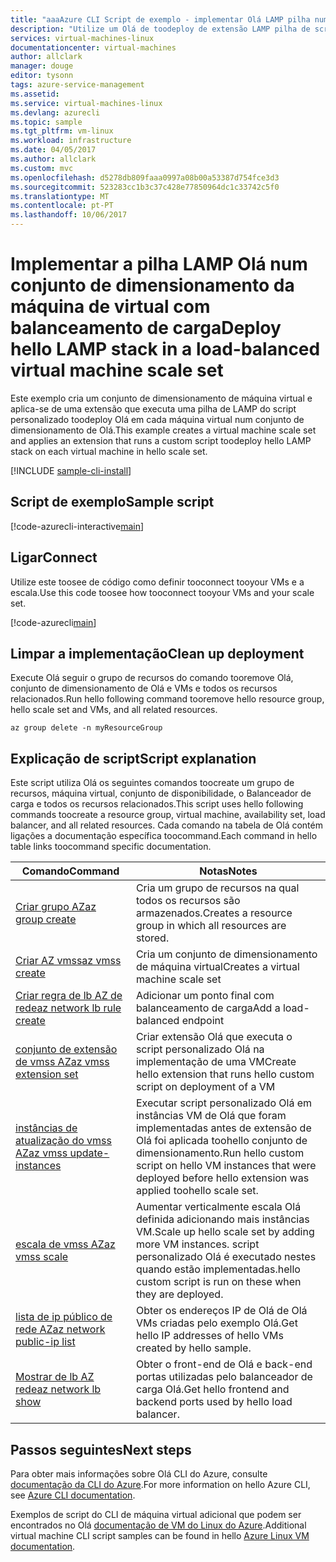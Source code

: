 ```yaml
---
title: "aaaAzure CLI Script de exemplo - implementar Olá LAMP pilha num conjunto de dimensionamento Load-Balanced à Machin | Microsoft Docs"
description: "Utilize um Olá de toodeploy de extensão LAMP pilha de script personalizado numa carga = dimensionamento da máquina de virtual com balanceamento definida no Azure."
services: virtual-machines-linux
documentationcenter: virtual-machines
author: allclark
manager: douge
editor: tysonn
tags: azure-service-management
ms.assetid: 
ms.service: virtual-machines-linux
ms.devlang: azurecli
ms.topic: sample
ms.tgt_pltfrm: vm-linux
ms.workload: infrastructure
ms.date: 04/05/2017
ms.author: allclark
ms.custom: mvc
ms.openlocfilehash: d5278db809faaa0997a08b00a53387d754fce3d3
ms.sourcegitcommit: 523283cc1b3c37c428e77850964dc1c33742c5f0
ms.translationtype: MT
ms.contentlocale: pt-PT
ms.lasthandoff: 10/06/2017
---
```

# <a name="deploy-hello-lamp-stack-in-a-load-balanced-virtual-machine-scale-set"></a><span data-ttu-id="e86c2-103">Implementar a pilha LAMP Olá num conjunto de dimensionamento da máquina de virtual com balanceamento de carga</span><span class="sxs-lookup"><span data-stu-id="e86c2-103">Deploy hello LAMP stack in a load-balanced virtual machine scale set</span></span>

<span data-ttu-id="e86c2-104">Este exemplo cria um conjunto de dimensionamento de máquina virtual e aplica-se de uma extensão que executa uma pilha de LAMP do script personalizado toodeploy Olá em cada máquina virtual num conjunto de dimensionamento de Olá.</span><span class="sxs-lookup"><span data-stu-id="e86c2-104">This example creates a virtual machine scale set and applies an extension that runs a custom script toodeploy hello LAMP stack on each virtual machine in hello scale set.</span></span>

[!INCLUDE [sample-cli-install](../../../includes/sample-cli-install.md)]

## <a name="sample-script"></a><span data-ttu-id="e86c2-105">Script de exemplo</span><span class="sxs-lookup"><span data-stu-id="e86c2-105">Sample script</span></span>

[!code-azurecli-interactive[main](../../../cli_scripts/virtual-machine/create-scaleset-php-ansible/build-stack.sh "Create virtual machine scale set with LAMP stack")]

## <a name="connect"></a><span data-ttu-id="e86c2-106">Ligar</span><span class="sxs-lookup"><span data-stu-id="e86c2-106">Connect</span></span>

<span data-ttu-id="e86c2-107">Utilize este toosee de código como definir tooconnect tooyour VMs e a escala.</span><span class="sxs-lookup"><span data-stu-id="e86c2-107">Use this code toosee how tooconnect tooyour VMs and your scale set.</span></span>

[!code-azurecli[main](../../../cli_scripts/virtual-machine/create-scaleset-php-ansible/how-to-access.sh "Access hello virtual machine scale set")]

## <a name="clean-up-deployment"></a><span data-ttu-id="e86c2-108">Limpar a implementação</span><span class="sxs-lookup"><span data-stu-id="e86c2-108">Clean up deployment</span></span> 

<span data-ttu-id="e86c2-109">Execute Olá seguir o grupo de recursos do comando tooremove Olá, conjunto de dimensionamento de Olá e VMs e todos os recursos relacionados.</span><span class="sxs-lookup"><span data-stu-id="e86c2-109">Run hello following command tooremove hello resource group, hello scale set and VMs, and all related resources.</span></span>

```azurecli-interactive 
az group delete -n myResourceGroup
```

## <a name="script-explanation"></a><span data-ttu-id="e86c2-110">Explicação de script</span><span class="sxs-lookup"><span data-stu-id="e86c2-110">Script explanation</span></span>

<span data-ttu-id="e86c2-111">Este script utiliza Olá os seguintes comandos toocreate um grupo de recursos, máquina virtual, conjunto de disponibilidade, o Balanceador de carga e todos os recursos relacionados.</span><span class="sxs-lookup"><span data-stu-id="e86c2-111">This script uses hello following commands toocreate a resource group, virtual machine, availability set, load balancer, and all related resources.</span></span> <span data-ttu-id="e86c2-112">Cada comando na tabela de Olá contém ligações a documentação específica toocommand.</span><span class="sxs-lookup"><span data-stu-id="e86c2-112">Each command in hello table links toocommand specific documentation.</span></span>

| <span data-ttu-id="e86c2-113">Comando</span><span class="sxs-lookup"><span data-stu-id="e86c2-113">Command</span></span> | <span data-ttu-id="e86c2-114">Notas</span><span class="sxs-lookup"><span data-stu-id="e86c2-114">Notes</span></span> |
|---|---|
| [<span data-ttu-id="e86c2-115">Criar grupo AZ</span><span class="sxs-lookup"><span data-stu-id="e86c2-115">az group create</span></span>](https://docs.microsoft.com/cli/azure/group#create) | <span data-ttu-id="e86c2-116">Cria um grupo de recursos na qual todos os recursos são armazenados.</span><span class="sxs-lookup"><span data-stu-id="e86c2-116">Creates a resource group in which all resources are stored.</span></span> |
| [<span data-ttu-id="e86c2-117">Criar AZ vmss</span><span class="sxs-lookup"><span data-stu-id="e86c2-117">az vmss create</span></span>](https://docs.microsoft.com/cli/azure/vmss#create) | <span data-ttu-id="e86c2-118">Cria um conjunto de dimensionamento de máquina virtual</span><span class="sxs-lookup"><span data-stu-id="e86c2-118">Creates a virtual machine scale set</span></span> |
| [<span data-ttu-id="e86c2-119">Criar regra de lb AZ de rede</span><span class="sxs-lookup"><span data-stu-id="e86c2-119">az network lb rule create</span></span>](https://docs.microsoft.com/cli/azure/network/lb/rule#create) | <span data-ttu-id="e86c2-120">Adicionar um ponto final com balanceamento de carga</span><span class="sxs-lookup"><span data-stu-id="e86c2-120">Add a load-balanced endpoint</span></span> |
| [<span data-ttu-id="e86c2-121">conjunto de extensão de vmss AZ</span><span class="sxs-lookup"><span data-stu-id="e86c2-121">az vmss extension set</span></span>](https://docs.microsoft.com/cli/azure/vmss/extension#set) | <span data-ttu-id="e86c2-122">Criar extensão Olá que executa o script personalizado Olá na implementação de uma VM</span><span class="sxs-lookup"><span data-stu-id="e86c2-122">Create hello extension that runs hello custom script on deployment of a VM</span></span> |
| [<span data-ttu-id="e86c2-123">instâncias de atualização do vmss AZ</span><span class="sxs-lookup"><span data-stu-id="e86c2-123">az vmss update-instances</span></span>](https://docs.microsoft.com/cli/azure/vmss#update-instances) | <span data-ttu-id="e86c2-124">Executar script personalizado Olá em instâncias VM de Olá que foram implementadas antes de extensão de Olá foi aplicada toohello conjunto de dimensionamento.</span><span class="sxs-lookup"><span data-stu-id="e86c2-124">Run hello custom script on hello VM instances that were deployed before hello extension was applied toohello scale set.</span></span> |
| [<span data-ttu-id="e86c2-125">escala de vmss AZ</span><span class="sxs-lookup"><span data-stu-id="e86c2-125">az vmss scale</span></span>](https://docs.microsoft.com/cli/azure/vmss#scale) | <span data-ttu-id="e86c2-126">Aumentar verticalmente escala Olá definida adicionando mais instâncias VM.</span><span class="sxs-lookup"><span data-stu-id="e86c2-126">Scale up hello scale set by adding more VM instances.</span></span> <span data-ttu-id="e86c2-127">script personalizado Olá é executado nestes quando estão implementadas.</span><span class="sxs-lookup"><span data-stu-id="e86c2-127">hello custom script is run on these when they are deployed.</span></span> |
| [<span data-ttu-id="e86c2-128">lista de ip público de rede AZ</span><span class="sxs-lookup"><span data-stu-id="e86c2-128">az network public-ip list</span></span>](https://docs.microsoft.com/cli/azure/network/public-ip#list) | <span data-ttu-id="e86c2-129">Obter os endereços IP de Olá de Olá VMs criadas pelo exemplo Olá.</span><span class="sxs-lookup"><span data-stu-id="e86c2-129">Get hello IP addresses of hello VMs created by hello sample.</span></span> |
| [<span data-ttu-id="e86c2-130">Mostrar de lb AZ rede</span><span class="sxs-lookup"><span data-stu-id="e86c2-130">az network lb show</span></span>](https://docs.microsoft.com/cli/azure/network/lb#show) | <span data-ttu-id="e86c2-131">Obter o front-end de Olá e back-end portas utilizadas pelo balanceador de carga Olá.</span><span class="sxs-lookup"><span data-stu-id="e86c2-131">Get hello frontend and backend ports used by hello load balancer.</span></span> |

## <a name="next-steps"></a><span data-ttu-id="e86c2-132">Passos seguintes</span><span class="sxs-lookup"><span data-stu-id="e86c2-132">Next steps</span></span>

<span data-ttu-id="e86c2-133">Para obter mais informações sobre Olá CLI do Azure, consulte [documentação da CLI do Azure](https://docs.microsoft.com/cli/azure/overview).</span><span class="sxs-lookup"><span data-stu-id="e86c2-133">For more information on hello Azure CLI, see [Azure CLI documentation](https://docs.microsoft.com/cli/azure/overview).</span></span>

<span data-ttu-id="e86c2-134">Exemplos de script do CLI de máquina virtual adicional que podem ser encontrados no Olá [documentação de VM do Linux do Azure](../linux/cli-samples.md?toc=%2fazure%2fvirtual-machines%2flinux%2ftoc.json).</span><span class="sxs-lookup"><span data-stu-id="e86c2-134">Additional virtual machine CLI script samples can be found in hello [Azure Linux VM documentation](../linux/cli-samples.md?toc=%2fazure%2fvirtual-machines%2flinux%2ftoc.json).</span></span>

